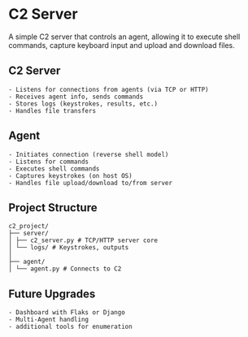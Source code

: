 # C2 Server

A simple C2 server that controls an agent, allowing it to execute shell commands, capture keyboard input and upload and download files.

## C2 Server

    - Listens for connections from agents (via TCP or HTTP)
    - Receives agent info, sends commands
    - Stores logs (keystrokes, results, etc.)
    - Handles file transfers

## Agent

    - Initiates connection (reverse shell model)
    - Listens for commands
    - Executes shell commands
    - Captures keystrokes (on host OS)
    - Handles file upload/download to/from server

## Project Structure

```
c2_project/
├── server/
│ ├── c2_server.py # TCP/HTTP server core
│ └── logs/ # Keystrokes, outputs
│
├── agent/
│ └── agent.py # Connects to C2

```

## Future Upgrades

    - Dashboard with Flaks or Django
    - Multi-Agent handling
    - additional tools for enumeration
